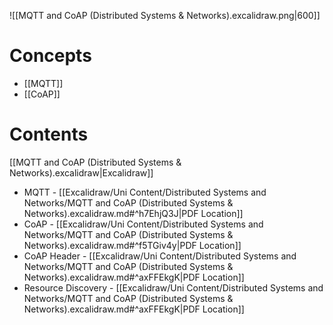 ![[MQTT and CoAP (Distributed Systems & Networks).excalidraw.png|600]]

# Concepts

- [[MQTT]]
- [[CoAP]]

# Contents

[[MQTT and CoAP (Distributed Systems & Networks).excalidraw|Excalidraw]]

- MQTT - [[Excalidraw/Uni Content/Distributed Systems and Networks/MQTT and CoAP (Distributed Systems & Networks).excalidraw.md#^h7EhjQ3J|PDF Location]]
- CoAP - [[Excalidraw/Uni Content/Distributed Systems and Networks/MQTT and CoAP (Distributed Systems & Networks).excalidraw.md#^f5TGiv4y|PDF Location]]
- CoAP Header - [[Excalidraw/Uni Content/Distributed Systems and Networks/MQTT and CoAP (Distributed Systems & Networks).excalidraw.md#^axFFEkgK|PDF Location]]
- Resource Discovery - [[Excalidraw/Uni Content/Distributed Systems and Networks/MQTT and CoAP (Distributed Systems & Networks).excalidraw.md#^axFFEkgK|PDF Location]]